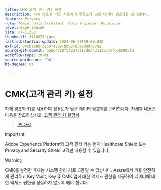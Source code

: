 ```yaml
---
title: CMK(고객 관리 키) 설정
description: 자체 암호화 키를 사용하여 활용도가 낮은 데이터 암호화를 관리합니다.
feature: Privacy
role: Admin, Data Architect, Data Engineer, Developer
level: Experienced
jira: KT-11382
thumbnail: 3410673.jpeg
last-substantial-update: 2024-06-28T00:00:00Z
exl-id: 04cb1aeb-3260-4259-bb02-8392d9d787a2
source-git-commit: b5b64728f5f2a7c917ddd431115a7cf65b0085f3
workflow-type: tm+mt
source-wordcount: '94'
ht-degree: 0%

---
```


# CMK(고객 관리 키) 설정

자체 암호화 키를 사용하여 활용도가 낮은 데이터 암호화를 관리합니다. 자세한 내용은 다음을 참조하십시오. [고객 관리 키 설명서](https://experienceleague.adobe.com/docs/experience-platform/landing/governance-privacy-security/customer-managed-keys.html).

>[!VIDEO](https://video.tv.adobe.com/v/3410673/?learn=on)

>[!IMPORTANT]
>
> Adobe Experience Platform의 고객 관리 키는 현재 Healthcare Shield 또는 Privacy and Security Shield 고객만 사용할 수 있습니다.

>[!WARNING]
>
>CMK를 설정한 후에는 시스템 관리 키로 되돌릴 수 없습니다. Azure에서 키를 안전하게 관리하고 Key Vault, Key 및 CMK 앱에 대한 액세스 권한을 제공하여 데이터에 대한 액세스 권한을 상실하지 않도록 해야 합니다.
